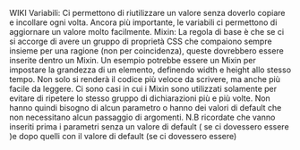  WIKI
 Variabili:
 Ci permettono di riutilizzare un valore senza doverlo copiare e incollare ogni volta. Ancora più importante, le variabili ci permettono di aggiornare un valore molto facilmente.
 Mixin: 
 La regola di base è che se ci si accorge di avere un gruppo di proprietà CSS che compaiono sempre insieme per una ragione (non per coincidenza), queste dovrebbero essere inserite dentro un Mixin.
 Un esempio potrebbe essere un Mixin per impostare la grandezza di un elemento, definendo width e height allo stesso tempo. Non solo si renderà il codice più veloce da scrivere, ma anche più facile da leggere.
 Ci sono casi in cui i Mixin sono utilizzati solamente per evitare di ripetere lo stesso gruppo di dichiarazioni più e più volte. Non hanno quindi bisogno di alcun parametro o hanno dei valori di default che non necessitano alcun passaggio di argomenti.
 N.B ricordate che vanno inseriti prima i parametri senza un valore di default ( se ci dovessero essere )e dopo quelli con il valore di default (se ci dovessero essere)